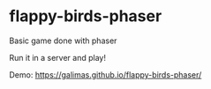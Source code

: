 # flappy-birds-phaser

Basic game done with phaser

Run it in a server and play!

Demo: https://galimas.github.io/flappy-birds-phaser/
